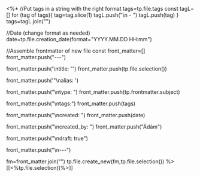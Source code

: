 <%*
 //Put tags in a string with the right format
 tags=tp.file.tags
 const tagL=[]
 for (tag of tags){
  tag=tag.slice(1)
  tagL.push("\n - ")
  tagL.push(tag)
 }
 tags=tagL.join("")

 //Date (change format as needed)
 date=tp.file.creation_date(format="YYYY.MM.DD HH:mm")

 //Assemble frontmatter of new file
 const front_matter=[]
 front_matter.push("---")
 
 front_matter.push('\ntitle: "')
 front_matter.push(tp.file.selection())
 
 front_matter.push('"\nalias: ')

 front_matter.push("\ntype: ")
 front_matter.push(tp.frontmatter.subject)

 front_matter.push("\ntags:")
 front_matter.push(tags)

 front_matter.push("\ncreated: ")
 front_matter.push(date)

 front_matter.push("\ncreated_by: ")
 front_matter.push("Ádám")

 front_matter.push("\ndraft: true")

 front_matter.push("\n---")
 
 fm=front_matter.join("")
 tp.file.create_new(fm,tp.file.selection())
%>[[<%tp.file.selection()%>]]